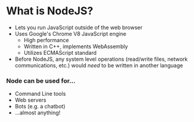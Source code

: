 # What is NodeJS?

* Lets you run JavaScript outside of the web browser
* Uses Google's Chrome V8 JavaScript engine
  * High performance
  * Written in C++, implements WebAssembly
  * Utilizes ECMAScript standard
* Before NodeJS, any system level operations (read/write files, network communications, etc.) would *need* to be written in another language

### Node can be used for...

<div class="smaller">

* Command Line tools
* Web servers
* Bots (e.g. a chatbot)
* ...almost anything!

</div>
